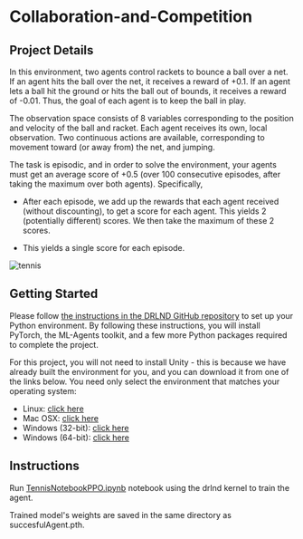# Collaboration-and-Competition

## Project Details

In this environment, two agents control rackets to bounce a ball over a net. If an agent hits the ball over the net, it receives a reward of +0.1. If an agent lets a ball hit the ground or hits the ball out of bounds, it receives a reward of -0.01. Thus, the goal of each agent is to keep the ball in play.

The observation space consists of 8 variables corresponding to the position and velocity of the ball and racket. Each agent receives its own, local observation. Two continuous actions are available, corresponding to movement toward (or away from) the net, and jumping.

The task is episodic, and in order to solve the environment, your agents must get an average score of +0.5 (over 100 consecutive episodes, after taking the maximum over both agents). Specifically,

- After each episode, we add up the rewards that each agent received (without discounting), to get a score for each agent. This yields 2 (potentially different) scores. We then take the maximum of these 2 scores.

- This yields a single score for each episode.

![tennis](https://user-images.githubusercontent.com/29640816/65206692-8bd6f180-da4c-11e9-8086-66f3a07f8da7.gif)

## Getting Started

Please follow [the instructions in the DRLND GitHub repository](https://github.com/udacity/deep-reinforcement-learning#dependencies) to set up your Python environment. 
By following these instructions, you will install PyTorch, the ML-Agents toolkit, and a few more Python packages required to complete the project.

For this project, you will not need to install Unity - this is because we have already built the environment for you, and you can download it from one of the links below. You need only select the environment that matches your operating system:

- Linux: [click here](https://s3-us-west-1.amazonaws.com/udacity-drlnd/P3/Tennis/Tennis_Linux.zip)
- Mac OSX: [click here](https://s3-us-west-1.amazonaws.com/udacity-drlnd/P3/Tennis/Tennis_Linux.zip)
- Windows (32-bit): [click here](https://s3-us-west-1.amazonaws.com/udacity-drlnd/P3/Tennis/Tennis_Windows_x86.zip)
- Windows (64-bit): [click here](https://s3-us-west-1.amazonaws.com/udacity-drlnd/P3/Tennis/Tennis_Windows_x86_64.zip)

## Instructions

Run [TennisNotebookPPO.ipynb](https://github.com/forfireonly/Collaboration-and-Competition/blob/master/TennisNotebookPPO.ipynb) notebook using the drlnd kernel to train the agent.

Trained model's weights are saved in the same directory as succesfulAgent.pth.
